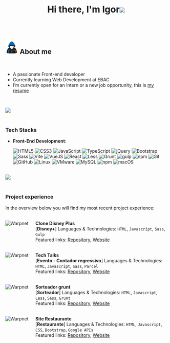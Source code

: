 
<h1 align="center"><b>Hi there, I'm Igor</b><img src="https://media.giphy.com/media/hvRJCLFzcasrR4ia7z/giphy.gif" width="35"></h1>
<!--  -->
<br>
<br>

	
## <picture><img src = "https://github.com/0xAbdulKhalid/0xAbdulKhalid/raw/main/assets/mdImages/about_me.gif" width = 40px></picture> **About me**

<br>

- A passionate Front-end developer
- Currently learning Web Development at EBAC
- I’m currently open for an Intern or a new job opportunity, this is [my resume](#)

<br>

<img src="https://user-images.githubusercontent.com/73097560/115834477-dbab4500-a447-11eb-908a-139a6edaec5c.gif"><br><br>

### Tech Stacks

- **Front-End Development**:

  ![HTML5](https://img.shields.io/badge/HTML5%20-%23E34F26.svg?style=for-the-badge&logo=html5&logoColor=white)
  ![CSS3](https://img.shields.io/badge/CSS%20-%231572B6.svg?style=for-the-badge&logo=css3&logoColor=white)
  ![JavaScript](https://img.shields.io/badge/JavaScript%20-%23F7DF1E.svg?style=for-the-badge&logo=javascript&logoColor=black)
  ![TypeScript](https://shields.io/badge/TypeScript-3178C6?logo=TypeScript&logoColor=FFF&style=flat-square)
  ![jQuery](https://img.shields.io/static/v1?style=for-the-badge&message=jQuery&color=0769AD&logo=jQuery&logoColor=FFFFFF&label=)
  ![Bootstrap](https://img.shields.io/static/v1?style=for-the-badge&message=Bootstrap&color=7952B3&logo=Bootstrap&logoColor=FFFFFF&label=)
  ![Sass](https://img.shields.io/static/v1?style=for-the-badge&message=Sass&color=CC6699&logo=Sass&logoColor=FFFFFF&label=)
  ![Vite](https://img.shields.io/badge/Vite-646CFF?style=for-the-badge&logo=Vite&logoColor=white)
  ![VueJS](https://img.shields.io/badge/Vue.js-35495E?style=for-the-badge&logo=vuedotjs&logoColor=4FC08D)
  ![React](https://shields.io/badge/react-black?logo=react&style=for-the-badge)
  ![Less](https://img.shields.io/static/v1?style=for-the-badge&message=Less&color=1D365D&logo=Less&logoColor=FFFFFF&label=)
  ![Grunt](https://img.shields.io/static/v1?style=for-the-badge&message=Grunt&color=222222&logo=Grunt&logoColor=FAA918&label=)
  ![gulp](https://img.shields.io/static/v1?style=for-the-badge&message=gulp&color=CF4647&logo=gulp&logoColor=FFFFFF&label=)
  ![npm](https://img.shields.io/static/v1?style=for-the-badge&message=npm&color=CB3837&logo=npm&logoColor=FFFFFF&label=)
  ![Git](https://img.shields.io/static/v1?style=for-the-badge&message=Git&color=F05032&logo=Git&logoColor=FFFFFF&label=)
  ![GitHub](https://img.shields.io/static/v1?style=for-the-badge&message=GitHub&color=181717&logo=GitHub&logoColor=FFFFFF&label=)
  ![Linux](https://img.shields.io/static/v1?style=for-the-badge&message=Linux&color=222222&logo=Linux&logoColor=FCC624&label=)
  ![VMware](https://img.shields.io/static/v1?style=for-the-badge&message=VMware&color=607078&logo=VMware&logoColor=FFFFFF&label=)
  ![MySQL](https://img.shields.io/static/v1?style=for-the-badge&message=MySQL&color=4479A1&logo=MySQL&logoColor=FFFFFF&label=)
  ![npm](https://img.shields.io/static/v1?style=for-the-badge&message=npm&color=CB3837&logo=npm&logoColor=FFFFFF&label=)
  ![macOS](https://img.shields.io/static/v1?style=for-the-badge&message=macOS&color=000000&logo=macOS&logoColor=FFFFFF&label=)

  

<br>
<img src="https://user-images.githubusercontent.com/73097560/115834477-dbab4500-a447-11eb-908a-139a6edaec5c.gif"><br><br>

### Project experience

In the overview below you will find my most recent project experience:
<br/>
<br/>

[<img align="left" height="94px" width="94px" alt="Warpnet" src="https://i.imgur.com/apO4l0g.png"/>](#)

**Clone Disney Plus** \
[**Disney+**]
Languages ​​& Technologies:  `HTML`, `Javascript`, `Sass`, `Gulp`\
Featured links: [Repository](https://github.com/tligor/clone_disneyplus), [Website](<https://clone-disneyplus-delta-one.vercel.app/>)
<br/>
<br/>

[<img align="left" height="94px" width="94px" alt="Warpnet" src="https://i.imgur.com/apO4l0g.png"/>](#)

**Tech Talks** \
[**Evento - Contador regressivo**]
Languages ​​& Technologies:  `HTML`, `Javascript`, `Sass`, `Parcel`\
Featured links: [Repository](https://github.com/tligor/Tec_talks), [Website](<https://tech-talks-woad.vercel.app/>)
<br/>
<br/>

[<img align="left" height="94px" width="94px" alt="Warpnet" src="https://i.imgur.com/apO4l0g.png"/>](#)

**Sorteador grunt** \
[**Sorteador**]
Languages ​​& Technologies:  `HTML`, `Javascript`, `Less`, `Sass`, `Grunt`\
Featured links: [Repository](https://github.com/tligor/sorteador_grunt/tree/main), [Website](<https://sorteador-grunt-teal.vercel.app>)
<br/>
<br/>

[<img align="left" height="94px" width="94px" alt="Warpnet" src="https://i.imgur.com/apO4l0g.png"/>](#)

**Site Restaurante** \
[**Restaurante**]
Languages ​​& Technologies: `HTML`, `Javascript`, `CSS`, `Bootstrap`, `Google APIs`\
Featured links: [Repository](https://github.com/tligor/siteRestaurante), [Website](<site-restaurante-gamma.vercel.app>)
<br/>
<br/>


